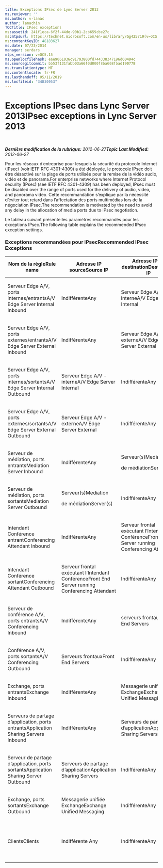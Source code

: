 ```yaml
---
title: Exceptions IPsec de Lync Server 2013
ms.reviewer: ''
ms.author: v-lanac
author: lanachin
TOCTitle: IPsec exceptions
ms:assetid: 241f1eca-6f2f-44de-90b1-2cb659cbe27c
ms:mtpsurl: https://technet.microsoft.com/en-us/library/Gg425719(v=OCS.15)
ms:contentKeyID: 48183627
ms.date: 07/23/2014
manager: serdars
mtps_version: v=OCS.15
ms.openlocfilehash: eae9061036c91793800fd744338347196d60494c
ms.sourcegitcommit: bb53f131fabb03a66f0d000f8ba668fbad190778
ms.translationtype: MT
ms.contentlocale: fr-FR
ms.lasthandoff: 05/11/2019
ms.locfileid: "34830953"
---
```

<div data-xmlns="http://www.w3.org/1999/xhtml">

<div class="topic" data-xmlns="http://www.w3.org/1999/xhtml" data-msxsl="urn:schemas-microsoft-com:xslt" data-cs="http://msdn.microsoft.com/en-us/">

<div data-asp="http://msdn2.microsoft.com/asp">

# <a name="ipsec-exceptions-in-lync-server-2013"></a><span data-ttu-id="173bf-102">Exceptions IPsec dans Lync Server 2013</span><span class="sxs-lookup"><span data-stu-id="173bf-102">IPsec exceptions in Lync Server 2013</span></span>

</div>

<div id="mainSection">

<div id="mainBody">

<span> </span>

<span data-ttu-id="173bf-103">_**Dernière modification de la rubrique:** 2012-06-27_</span><span class="sxs-lookup"><span data-stu-id="173bf-103">_**Topic Last Modified:** 2012-06-27_</span></span>

<span data-ttu-id="173bf-104">Pour les réseaux d’entreprise pour lesquels la sécurité du protocole Internet (IPsec) (voir IETF RFC 4301-4309) a été déployée, le protocole IPsec doit être désactivé sur la plage de ports utilisée pour la remise de la vidéo audio, vidéo et de panorama.</span><span class="sxs-lookup"><span data-stu-id="173bf-104">For enterprise networks where Internet Protocol security (IPsec) (see IETF RFC 4301-4309) has been deployed, IPsec must be disabled over the range of ports used for the delivery of audio, video, and panorama video.</span></span> <span data-ttu-id="173bf-105">Cette recommandation s’explique par la nécessité d’éviter tout retard dans l’affectation des ports multimédias lors de la négociation IPsec.</span><span class="sxs-lookup"><span data-stu-id="173bf-105">The recommendation is motivated by the need to avoid any delay in the allocation of media ports due to IPsec negotiation.</span></span>

<span data-ttu-id="173bf-106">Le tableau suivant présente les paramètres recommandés pour les exceptions IPsec.</span><span class="sxs-lookup"><span data-stu-id="173bf-106">The following table explains the recommended IPsec exception settings.</span></span>

### <a name="recommended-ipsec-exceptions"></a><span data-ttu-id="173bf-107">Exceptions recommandées pour IPsec</span><span class="sxs-lookup"><span data-stu-id="173bf-107">Recommended IPsec Exceptions</span></span>

<table style="width:100%;">
<colgroup>
<col style="width: 14%" />
<col style="width: 14%" />
<col style="width: 14%" />
<col style="width: 14%" />
<col style="width: 14%" />
<col style="width: 14%" />
<col style="width: 14%" />
</colgroup>
<thead>
<tr class="header">
<th><span data-ttu-id="173bf-108">Nom de la règle</span><span class="sxs-lookup"><span data-stu-id="173bf-108">Rule name</span></span></th>
<th><span data-ttu-id="173bf-109">Adresse IP source</span><span class="sxs-lookup"><span data-stu-id="173bf-109">Source IP</span></span></th>
<th><span data-ttu-id="173bf-110">Adresse IP de destination</span><span class="sxs-lookup"><span data-stu-id="173bf-110">Destination IP</span></span></th>
<th><span data-ttu-id="173bf-111">Protocole</span><span class="sxs-lookup"><span data-stu-id="173bf-111">Protocol</span></span></th>
<th><span data-ttu-id="173bf-112">Port source</span><span class="sxs-lookup"><span data-stu-id="173bf-112">Source port</span></span></th>
<th><span data-ttu-id="173bf-113">Port de destination</span><span class="sxs-lookup"><span data-stu-id="173bf-113">Destination port</span></span></th>
<th><span data-ttu-id="173bf-114">Besoin d’authentification</span><span class="sxs-lookup"><span data-stu-id="173bf-114">Authentication Requirement</span></span></th>
</tr>
</thead>
<tbody>
<tr class="odd">
<td><p><span data-ttu-id="173bf-115">Serveur Edge A/V, ports internes/entrants</span><span class="sxs-lookup"><span data-stu-id="173bf-115">A/V Edge Server Internal Inbound</span></span></p></td>
<td><p><span data-ttu-id="173bf-116">Indifférente</span><span class="sxs-lookup"><span data-stu-id="173bf-116">Any</span></span></p></td>
<td><p><span data-ttu-id="173bf-117">Serveur Edge A/V - interne</span><span class="sxs-lookup"><span data-stu-id="173bf-117">A/V Edge Server Internal</span></span></p></td>
<td><p><span data-ttu-id="173bf-118">UDP et TCP</span><span class="sxs-lookup"><span data-stu-id="173bf-118">UDP and TCP</span></span></p></td>
<td><p><span data-ttu-id="173bf-119">Indifférente </span><span class="sxs-lookup"><span data-stu-id="173bf-119">Any</span></span></p></td>
<td><p><span data-ttu-id="173bf-120">Indifférente</span><span class="sxs-lookup"><span data-stu-id="173bf-120">Any</span></span></p></td>
<td><p><span data-ttu-id="173bf-121">Ne pas authentifier</span><span class="sxs-lookup"><span data-stu-id="173bf-121">Do not authenticate</span></span></p></td>
</tr>
<tr class="even">
<td><p><span data-ttu-id="173bf-122">Serveur Edge A/V, ports externes/entrants</span><span class="sxs-lookup"><span data-stu-id="173bf-122">A/V Edge Server External Inbound</span></span></p></td>
<td><p><span data-ttu-id="173bf-123">Indifférente</span><span class="sxs-lookup"><span data-stu-id="173bf-123">Any</span></span></p></td>
<td><p><span data-ttu-id="173bf-124">Serveur Edge A/V - externe</span><span class="sxs-lookup"><span data-stu-id="173bf-124">A/V Edge Server External</span></span></p></td>
<td><p><span data-ttu-id="173bf-125">UDP et TCP</span><span class="sxs-lookup"><span data-stu-id="173bf-125">UDP and TCP</span></span></p></td>
<td><p><span data-ttu-id="173bf-126">Indifférente </span><span class="sxs-lookup"><span data-stu-id="173bf-126">Any</span></span></p></td>
<td><p><span data-ttu-id="173bf-127">Indifférente</span><span class="sxs-lookup"><span data-stu-id="173bf-127">Any</span></span></p></td>
<td><p><span data-ttu-id="173bf-128">Ne pas authentifier</span><span class="sxs-lookup"><span data-stu-id="173bf-128">Do not authenticate</span></span></p></td>
</tr>
<tr class="odd">
<td><p><span data-ttu-id="173bf-129">Serveur Edge A/V, ports internes/sortants</span><span class="sxs-lookup"><span data-stu-id="173bf-129">A/V Edge Server Internal Outbound</span></span></p></td>
<td><p><span data-ttu-id="173bf-130">Serveur Edge A/V - interne</span><span class="sxs-lookup"><span data-stu-id="173bf-130">A/V Edge Server Internal</span></span></p></td>
<td><p><span data-ttu-id="173bf-131">Indifférente</span><span class="sxs-lookup"><span data-stu-id="173bf-131">Any</span></span></p></td>
<td><p><span data-ttu-id="173bf-132">TCP &amp; UDP</span><span class="sxs-lookup"><span data-stu-id="173bf-132">UDP &amp; TCP</span></span></p></td>
<td><p><span data-ttu-id="173bf-133">Indifférente </span><span class="sxs-lookup"><span data-stu-id="173bf-133">Any</span></span></p></td>
<td><p><span data-ttu-id="173bf-134">Indifférente</span><span class="sxs-lookup"><span data-stu-id="173bf-134">Any</span></span></p></td>
<td><p><span data-ttu-id="173bf-135">Ne pas authentifier</span><span class="sxs-lookup"><span data-stu-id="173bf-135">Do not authenticate</span></span></p></td>
</tr>
<tr class="even">
<td><p><span data-ttu-id="173bf-136">Serveur Edge A/V, ports externes/sortants</span><span class="sxs-lookup"><span data-stu-id="173bf-136">A/V Edge Server External Outbound</span></span></p></td>
<td><p><span data-ttu-id="173bf-137">Serveur Edge A/V - externe</span><span class="sxs-lookup"><span data-stu-id="173bf-137">A/V Edge Server External</span></span></p></td>
<td><p><span data-ttu-id="173bf-138">Indifférente</span><span class="sxs-lookup"><span data-stu-id="173bf-138">Any</span></span></p></td>
<td><p><span data-ttu-id="173bf-139">UDP et TCP</span><span class="sxs-lookup"><span data-stu-id="173bf-139">UDP and TCP</span></span></p></td>
<td><p><span data-ttu-id="173bf-140">Indifférente </span><span class="sxs-lookup"><span data-stu-id="173bf-140">Any</span></span></p></td>
<td><p><span data-ttu-id="173bf-141">Indifférente</span><span class="sxs-lookup"><span data-stu-id="173bf-141">Any</span></span></p></td>
<td><p><span data-ttu-id="173bf-142">Ne pas authentifier</span><span class="sxs-lookup"><span data-stu-id="173bf-142">Do not authenticate</span></span></p></td>
</tr>
<tr class="odd">
<td><p><span data-ttu-id="173bf-143">Serveur de médiation, ports entrants</span><span class="sxs-lookup"><span data-stu-id="173bf-143">Mediation Server Inbound</span></span></p></td>
<td><p><span data-ttu-id="173bf-144">Indifférente</span><span class="sxs-lookup"><span data-stu-id="173bf-144">Any</span></span></p></td>
<td><p><span data-ttu-id="173bf-145">Serveur(s)</span><span class="sxs-lookup"><span data-stu-id="173bf-145">Mediation</span></span></p>
<p><span data-ttu-id="173bf-146">de médiation</span><span class="sxs-lookup"><span data-stu-id="173bf-146">Server(s)</span></span></p></td>
<td><p><span data-ttu-id="173bf-147">UDP et TCP</span><span class="sxs-lookup"><span data-stu-id="173bf-147">UDP and TCP</span></span></p></td>
<td><p><span data-ttu-id="173bf-148">Indifférente </span><span class="sxs-lookup"><span data-stu-id="173bf-148">Any</span></span></p></td>
<td><p><span data-ttu-id="173bf-149">Indifférente</span><span class="sxs-lookup"><span data-stu-id="173bf-149">Any</span></span></p></td>
<td><p><span data-ttu-id="173bf-150">Ne pas authentifier</span><span class="sxs-lookup"><span data-stu-id="173bf-150">Do not authenticate</span></span></p></td>
</tr>
<tr class="even">
<td><p><span data-ttu-id="173bf-151">Serveur de médiation, ports sortants</span><span class="sxs-lookup"><span data-stu-id="173bf-151">Mediation Server Outbound</span></span></p></td>
<td><p><span data-ttu-id="173bf-152">Serveur(s)</span><span class="sxs-lookup"><span data-stu-id="173bf-152">Mediation</span></span></p>
<p><span data-ttu-id="173bf-153">de médiation</span><span class="sxs-lookup"><span data-stu-id="173bf-153">Server(s)</span></span></p></td>
<td><p><span data-ttu-id="173bf-154">Indifférente</span><span class="sxs-lookup"><span data-stu-id="173bf-154">Any</span></span></p></td>
<td><p><span data-ttu-id="173bf-155">UDP et TCP</span><span class="sxs-lookup"><span data-stu-id="173bf-155">UDP and TCP</span></span></p></td>
<td><p><span data-ttu-id="173bf-156">Indifférente </span><span class="sxs-lookup"><span data-stu-id="173bf-156">Any</span></span></p></td>
<td><p><span data-ttu-id="173bf-157">Indifférente</span><span class="sxs-lookup"><span data-stu-id="173bf-157">Any</span></span></p></td>
<td><p><span data-ttu-id="173bf-158">Ne pas authentifier</span><span class="sxs-lookup"><span data-stu-id="173bf-158">Do not authenticate</span></span></p></td>
</tr>
<tr class="odd">
<td><p><span data-ttu-id="173bf-159">Intendant Conférence entrant</span><span class="sxs-lookup"><span data-stu-id="173bf-159">Conferencing Attendant Inbound</span></span></p></td>
<td><p><span data-ttu-id="173bf-160">Indifférente</span><span class="sxs-lookup"><span data-stu-id="173bf-160">Any</span></span></p></td>
<td><p><span data-ttu-id="173bf-161">Serveur frontal exécutant l’Intendant Conférence</span><span class="sxs-lookup"><span data-stu-id="173bf-161">Front End Server running Conferencing Attendant</span></span></p></td>
<td><p><span data-ttu-id="173bf-162">UDP et TCP</span><span class="sxs-lookup"><span data-stu-id="173bf-162">UDP and TCP</span></span></p></td>
<td><p><span data-ttu-id="173bf-163">Indifférente </span><span class="sxs-lookup"><span data-stu-id="173bf-163">Any</span></span></p></td>
<td><p><span data-ttu-id="173bf-164">Indifférente</span><span class="sxs-lookup"><span data-stu-id="173bf-164">Any</span></span></p></td>
<td><p><span data-ttu-id="173bf-165">Ne pas authentifier</span><span class="sxs-lookup"><span data-stu-id="173bf-165">Do not authenticate</span></span></p></td>
</tr>
<tr class="even">
<td><p><span data-ttu-id="173bf-166">Intendant Conférence sortant</span><span class="sxs-lookup"><span data-stu-id="173bf-166">Conferencing Attendant Outbound</span></span></p></td>
<td><p><span data-ttu-id="173bf-167">Serveur frontal exécutant l’Intendant Conférence</span><span class="sxs-lookup"><span data-stu-id="173bf-167">Front End Server running Conferencing Attendant</span></span></p></td>
<td><p><span data-ttu-id="173bf-168">Indifférente</span><span class="sxs-lookup"><span data-stu-id="173bf-168">Any</span></span></p></td>
<td><p><span data-ttu-id="173bf-169">UDP et TCP</span><span class="sxs-lookup"><span data-stu-id="173bf-169">UDP and TCP</span></span></p></td>
<td><p><span data-ttu-id="173bf-170">Indifférente </span><span class="sxs-lookup"><span data-stu-id="173bf-170">Any</span></span></p></td>
<td><p><span data-ttu-id="173bf-171">Indifférente</span><span class="sxs-lookup"><span data-stu-id="173bf-171">Any</span></span></p></td>
<td><p><span data-ttu-id="173bf-172">Ne pas authentifier</span><span class="sxs-lookup"><span data-stu-id="173bf-172">Do not authenticate</span></span></p></td>
</tr>
<tr class="odd">
<td><p><span data-ttu-id="173bf-173">Serveur de conférence A/V, ports entrants</span><span class="sxs-lookup"><span data-stu-id="173bf-173">A/V Conferencing Inbound</span></span></p></td>
<td><p><span data-ttu-id="173bf-174">Indifférente</span><span class="sxs-lookup"><span data-stu-id="173bf-174">Any</span></span></p></td>
<td><p><span data-ttu-id="173bf-175">serveurs frontaux</span><span class="sxs-lookup"><span data-stu-id="173bf-175">Front End Servers</span></span></p></td>
<td><p><span data-ttu-id="173bf-176">UDP et TCP</span><span class="sxs-lookup"><span data-stu-id="173bf-176">UDP and TCP</span></span></p></td>
<td><p><span data-ttu-id="173bf-177">Indifférente </span><span class="sxs-lookup"><span data-stu-id="173bf-177">Any</span></span></p></td>
<td><p><span data-ttu-id="173bf-178">Indifférente</span><span class="sxs-lookup"><span data-stu-id="173bf-178">Any</span></span></p></td>
<td><p><span data-ttu-id="173bf-179">Ne pas authentifier</span><span class="sxs-lookup"><span data-stu-id="173bf-179">Do not authenticate</span></span></p></td>
</tr>
<tr class="even">
<td><p><span data-ttu-id="173bf-180">Conférence A/V, ports sortants</span><span class="sxs-lookup"><span data-stu-id="173bf-180">A/V Conferencing Outbound</span></span></p></td>
<td><p><span data-ttu-id="173bf-181">Serveurs frontaux</span><span class="sxs-lookup"><span data-stu-id="173bf-181">Front End Servers</span></span></p></td>
<td><p><span data-ttu-id="173bf-182">Indifférente</span><span class="sxs-lookup"><span data-stu-id="173bf-182">Any</span></span></p></td>
<td><p><span data-ttu-id="173bf-183">UDP et TCP</span><span class="sxs-lookup"><span data-stu-id="173bf-183">UDP and TCP</span></span></p></td>
<td><p><span data-ttu-id="173bf-184">Indifférente </span><span class="sxs-lookup"><span data-stu-id="173bf-184">Any</span></span></p></td>
<td><p><span data-ttu-id="173bf-185">Indifférente</span><span class="sxs-lookup"><span data-stu-id="173bf-185">Any</span></span></p></td>
<td><p><span data-ttu-id="173bf-186">Ne pas authentifier</span><span class="sxs-lookup"><span data-stu-id="173bf-186">Do not authenticate</span></span></p></td>
</tr>
<tr class="odd">
<td><p><span data-ttu-id="173bf-187">Exchange, ports entrants</span><span class="sxs-lookup"><span data-stu-id="173bf-187">Exchange Inbound</span></span></p></td>
<td><p><span data-ttu-id="173bf-188">Indifférente</span><span class="sxs-lookup"><span data-stu-id="173bf-188">Any</span></span></p></td>
<td><p><span data-ttu-id="173bf-189">Messagerie unifiée Exchange</span><span class="sxs-lookup"><span data-stu-id="173bf-189">Exchange Unified Messaging</span></span></p></td>
<td><p><span data-ttu-id="173bf-190">UDP et TCP</span><span class="sxs-lookup"><span data-stu-id="173bf-190">UDP and TCP</span></span></p></td>
<td><p><span data-ttu-id="173bf-191">Indifférente </span><span class="sxs-lookup"><span data-stu-id="173bf-191">Any</span></span></p></td>
<td><p><span data-ttu-id="173bf-192">Indifférente</span><span class="sxs-lookup"><span data-stu-id="173bf-192">Any</span></span></p></td>
<td><p><span data-ttu-id="173bf-193">Ne pas authentifier</span><span class="sxs-lookup"><span data-stu-id="173bf-193">Do not authenticate</span></span></p></td>
</tr>
<tr class="even">
<td><p><span data-ttu-id="173bf-194">Serveurs de partage d’application, ports entrants</span><span class="sxs-lookup"><span data-stu-id="173bf-194">Application Sharing Servers Inbound</span></span></p></td>
<td><p><span data-ttu-id="173bf-195">Indifférente</span><span class="sxs-lookup"><span data-stu-id="173bf-195">Any</span></span></p></td>
<td><p><span data-ttu-id="173bf-196">Serveurs de partage d’application</span><span class="sxs-lookup"><span data-stu-id="173bf-196">Application Sharing Servers</span></span></p></td>
<td><p><span data-ttu-id="173bf-197">TCP</span><span class="sxs-lookup"><span data-stu-id="173bf-197">TCP</span></span></p></td>
<td><p><span data-ttu-id="173bf-198">Indifférente</span><span class="sxs-lookup"><span data-stu-id="173bf-198">Any</span></span></p></td>
<td><p><span data-ttu-id="173bf-199">Indifférente</span><span class="sxs-lookup"><span data-stu-id="173bf-199">Any</span></span></p></td>
<td><p><span data-ttu-id="173bf-200">Ne pas authentifier</span><span class="sxs-lookup"><span data-stu-id="173bf-200">Do not authenticate</span></span></p></td>
</tr>
<tr class="odd">
<td><p><span data-ttu-id="173bf-201">Serveur de partage d’application, ports sortants</span><span class="sxs-lookup"><span data-stu-id="173bf-201">Application Sharing Server Outbound</span></span></p></td>
<td><p><span data-ttu-id="173bf-202">Serveurs de partage d’application</span><span class="sxs-lookup"><span data-stu-id="173bf-202">Application Sharing Servers</span></span></p></td>
<td><p><span data-ttu-id="173bf-203">Indifférente</span><span class="sxs-lookup"><span data-stu-id="173bf-203">Any</span></span></p></td>
<td><p><span data-ttu-id="173bf-204">TCP</span><span class="sxs-lookup"><span data-stu-id="173bf-204">TCP</span></span></p></td>
<td><p><span data-ttu-id="173bf-205">Indifférente </span><span class="sxs-lookup"><span data-stu-id="173bf-205">Any</span></span></p></td>
<td><p><span data-ttu-id="173bf-206">Indifférente</span><span class="sxs-lookup"><span data-stu-id="173bf-206">Any</span></span></p></td>
<td><p><span data-ttu-id="173bf-207">Ne pas authentifier</span><span class="sxs-lookup"><span data-stu-id="173bf-207">Do not authenticate</span></span></p></td>
</tr>
<tr class="even">
<td><p><span data-ttu-id="173bf-208">Exchange, ports sortants</span><span class="sxs-lookup"><span data-stu-id="173bf-208">Exchange Outbound</span></span></p></td>
<td><p><span data-ttu-id="173bf-209">Messagerie unifiée Exchange</span><span class="sxs-lookup"><span data-stu-id="173bf-209">Exchange Unified Messaging</span></span></p></td>
<td><p><span data-ttu-id="173bf-210">Indifférente</span><span class="sxs-lookup"><span data-stu-id="173bf-210">Any</span></span></p></td>
<td><p><span data-ttu-id="173bf-211">UDP et TCP</span><span class="sxs-lookup"><span data-stu-id="173bf-211">UDP and TCP</span></span></p></td>
<td><p><span data-ttu-id="173bf-212">Indifférente </span><span class="sxs-lookup"><span data-stu-id="173bf-212">Any</span></span></p></td>
<td><p><span data-ttu-id="173bf-213">Indifférente</span><span class="sxs-lookup"><span data-stu-id="173bf-213">Any</span></span></p></td>
<td><p><span data-ttu-id="173bf-214">Ne pas authentifier</span><span class="sxs-lookup"><span data-stu-id="173bf-214">Do not authenticate</span></span></p></td>
</tr>
<tr class="odd">
<td><p><span data-ttu-id="173bf-215">Clients</span><span class="sxs-lookup"><span data-stu-id="173bf-215">Clients</span></span></p></td>
<td><p><span data-ttu-id="173bf-216">Indifférente </span><span class="sxs-lookup"><span data-stu-id="173bf-216">Any</span></span></p></td>
<td><p><span data-ttu-id="173bf-217">Indifférente</span><span class="sxs-lookup"><span data-stu-id="173bf-217">Any</span></span></p></td>
<td><p><span data-ttu-id="173bf-218">UDP</span><span class="sxs-lookup"><span data-stu-id="173bf-218">UDP</span></span></p></td>
<td><p><span data-ttu-id="173bf-219">Plage de ports multimédias définie</span><span class="sxs-lookup"><span data-stu-id="173bf-219">Specified media port range</span></span></p></td>
<td><p><span data-ttu-id="173bf-220">Indifférente</span><span class="sxs-lookup"><span data-stu-id="173bf-220">Any</span></span></p></td>
<td><p><span data-ttu-id="173bf-221">Ne pas authentifier</span><span class="sxs-lookup"><span data-stu-id="173bf-221">Do not authenticate</span></span></p></td>
</tr>
</tbody>
</table>


</div>

<span> </span>

</div>

</div>

</div>

